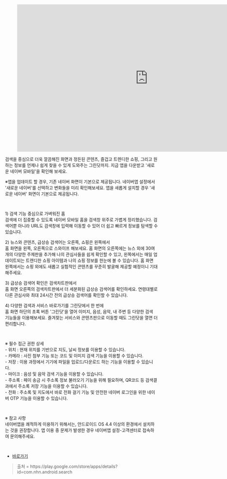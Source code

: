 <figure data-ke-type="video" data-ke-style="alignCenter" data-video-host="youtube" data-video-url="https://www.youtube.com/watch?v=djpkTFZxgNM" data-video-thumbnail="https://scrap.kakaocdn.net/dn/esLFmS/hyATCCCUJ2/ZIwn0FjAMnqJdHTug7fZok/img.jpg?width=1280&amp;height=720&amp;face=0_0_1280_720"><iframe src="https://www.youtube.com/embed/djpkTFZxgNM" width="860" height="484" frameborder="0" allowfullscreen="true"></iframe>
<figcaption></figcaption>
</figure>
<p>검색을 중심으로 더욱 깔끔해진 화면과 정돈된 콘텐츠, 즐겁고 트렌디한 쇼핑, 그리고 원하는 정보를 언제나 쉽게 찾을 수 있게 도와주는 그린닷까지. 지금 앱을 다운받고 '새로운 네이버 모바일'을 확인해 보세요.</p>
<p>※앱을 업데이트 할 경우, 기존 네이버 화면이 기본으로 제공됩니다. 네이버앱 설정에서 '새로운 네이버'를 선택하고 변화들을 미리 확인해보세요. 앱을 새롭게 설치할 경우 '새로운 네이버' 화면이 기본으로 제공됩니다.</p>
<p>&nbsp;</p>
<p>1) 검색 기능 중심으로 가벼워진 홈<br />검색에 더 집중할 수 있도록 네이버 모바일 홈을 검색창 위주로 가볍게 정리했습니다. 검색어뿐 아니라 URL도 검색창에 입력해 이동할 수 있어 더 쉽고 빠르게 정보를 탐색할 수 있습니다.</p>
<p>2) 뉴스와 콘텐츠, 급상승 검색어는 오른쪽, 쇼핑은 왼쪽에서<br />홈 화면을 왼쪽, 오른쪽으로 스와이프 해보세요. 홈 화면의 오른쪽에는 뉴스 외에 30여 개의 다양한 주제판을 추가해 나의 관심사들을 쉽게 확인할 수 있고, 왼쪽에서는 매일 업데이트되는 트렌디한 쇼핑 아이템과 나의 쇼핑 정보를 한눈에 볼 수 있습니다. 홈 화면 왼쪽에서는 쇼핑 외에도 새롭고 실험적인 콘텐츠를 꾸준히 발굴해 제공할 예정이니 기대해주세요.</p>
<p>3) 급상승 검색어 확인은 검색차트판에서<br />홈 화면 오른쪽의 검색차트판에서 더 세분화된 급상승 검색어를 확인하세요. 연령대별로 다른 관심사와 최대 24시간 전의 급상승 검색어를 확인할 수 있습니다.</p>
<p>4) 다양한 검색과 서비스 바로가기를 그린닷에서 한 번에<br />홈 화면 하단의 초록 버튼 '그린닷'을 열어 이미지, 음성, 음악, 내 주변 등 다양한 검색 기능들을 이용해보세요. 즐겨찾는 서비스와 콘텐츠판으로 이동할 때도 그린닷을 열면 더 편리합니다.</p>
<p>&nbsp;</p>
<p>※ 필수 접근 권한 상세<br />- 위치 : 현재 위치를 기반으로 지도, 날씨 정보를 이용할 수 있습니다.<br />- 카메라 : 사진 첨부 기능 또는 코드 및 이미지 검색 기능을 이용할 수 있습니다.<br />- 저장 : 이용 과정에서 기기에 파일을 업로드/다운로드 하는 기능을 이용할 수 있습니다.<br />- 마이크 : 음성 및 음악 검색 기능을 이용할 수 있습니다.<br />- 주소록 : 페이 송금 시 주소록 정보 불러오기 기능을 위해 필요하며, QR코드 등 검색결과에서 주소록 저장 기능을 이용할 수 있습니다.<br />- 전화 : 주소록 및 지도에서 바로 전화 걸기 기능 및 안전한 네이버 로그인을 위한 네이버 OTP 기능을 이용할 수 있습니다.</p>
<p>&nbsp;</p>
<p>※ 참고 사항<br />네이버앱을 쾌적하게 이용하기 위해서는, 안드로이드 OS 4.4 이상의 환경에서 설치하는 것을 권장합니다. 앱 이용 중 문제가 발생한 경우 네이버앱 설정-고객센터로 접속하여 문의해주세요.</p>
<p>&nbsp;</p>
<ul style="list-style-type: disc;" data-ke-list-type="disc">
<li><a href="https://alpha.naver.com/experiment/newnaverapp/beta" target="_blank" rel="noopener">바로가기</a></li>
</ul>
<blockquote data-ke-style="box">출처 =&nbsp;https://play.google.com/store/apps/details?id=com.nhn.android.search</blockquote>